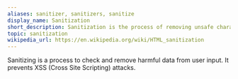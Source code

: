 ```yaml
---
aliases: sanitizer, sanitizers, sanitize
display_name: Sanitization
short_description: Sanitization is the process of removing unsafe characters from user input.
topic: sanitization
wikipedia_url: https://en.wikipedia.org/wiki/HTML_sanitization
---
```

Sanitizing is a process to check and remove harmful data from user input. It prevents XSS (Cross Site Scripting) attacks.
